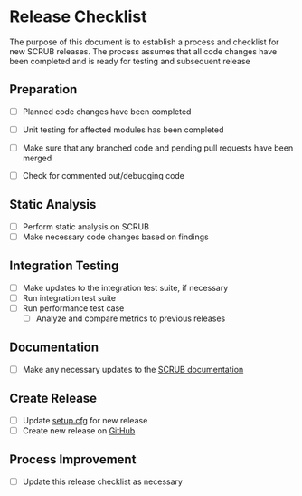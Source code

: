 # Release Checklist
The purpose of this document is to establish a process and checklist for new SCRUB releases. The process assumes that
all code changes have been completed and is ready for testing and subsequent release

## Preparation
- [ ] Planned code changes have been completed
- [ ] Unit testing for affected modules has been completed
- [ ] Make sure that any branched code and pending pull requests have been merged
- [ ] Check for commented out/debugging code


## Static Analysis
- [ ] Perform static analysis on SCRUB
- [ ] Make necessary code changes based on findings

## Integration Testing
- [ ] Make updates to the integration test suite, if necessary
- [ ] Run integration test suite
- [ ] Run performance test case
    - [ ] Analyze and compare metrics to previous releases

## Documentation
- [ ] Make any necessary updates to the [SCRUB documentation](https://nasa.github.io/scrub)

## Create Release
- [ ] Update [setup.cfg](https://github.com/nasa/scrub/blob/master/setup.cfg) for new release
- [ ] Create new release on [GitHub](https://github.com/nasa/scrub/releases)

## Process Improvement
- [ ] Update this release checklist as necessary
